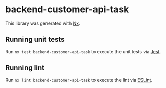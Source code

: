 # backend-customer-api-task

This library was generated with [Nx](https://nx.dev).

## Running unit tests

Run `nx test backend-customer-api-task` to execute the unit tests via [Jest](https://jestjs.io).

## Running lint

Run `nx lint backend-customer-api-task` to execute the lint via [ESLint](https://eslint.org/).

